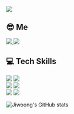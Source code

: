 <img src="https://capsule-render.vercel.app/api?type=waving&color=auto&height=300&section=header&text=An%20Jiwoong&fontSize=90" />   
    
## :sunglasses: Me    
 
<a href="https://woongweb.tistory.com/">
  <img src="https://img.shields.io/badge/TStory-black?style=for-the-badge&logo=blogger&logoColor=white"> 
</a>  
<a href="mailto:"dkswldnd10@gmail.com">
  <img src="https://img.shields.io/badge/dkswldnd10@gmail.com-D14836?style=for-the-badge&logo=gmail&logoColor=white">
</a> 
  
## :computer: Tech Skills
 
<img src="https://img.shields.io/badge/javascript-%23323330.svg?style=for-the-badge&logo=javascript&logoColor=%23F7DF1E"> <img src="https://img.shields.io/badge/typescript-%23007ACC.svg?style=for-the-badge&logo=typescript&logoColor=white">  <br />
<img src="https://img.shields.io/badge/react-%2320232a.svg?style=for-the-badge&logo=react&logoColor=%2361DAFB"> <img src="https://img.shields.io/badge/Next-black?style=for-the-badge&logo=next.js&logoColor=white">   <br />
<img src="https://img.shields.io/badge/SASS-hotpink.svg?style=for-the-badge&logo=SASS&logoColor=white"> <img src="https://img.shields.io/badge/styled--components-DB7093?style=for-the-badge&logo=styled-components&logoColor=white">

   
  

![Jiwoong's GitHub stats](https://github-readme-stats.vercel.app/api?username=Anjiwoong&show_icons=true&theme=default)
 
 
 
  
